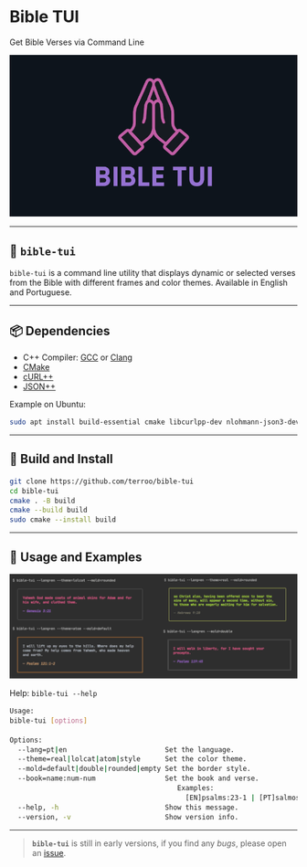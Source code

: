 # Bible TUI
Get Bible Verses via Command Line

![Bible TUI](./assets/bible-tui.jpg) 

---

## 🙏 `bible-tui` 
`bible-tui` is a command line utility that displays dynamic or selected verses from the Bible with different frames and color themes. Available in English and Portuguese.

---

## 📦 Dependencies
+ C++ Compiler: [GCC](https://gcc.gnu.org/) or [Clang](https://clang.llvm.org/)
+ [CMake](https://cmake.org/)
+ [cURL++](https://www.curlpp.org/)
+ [JSON++](https://github.com/nlohmann/json)

Example on Ubuntu:
```sh
sudo apt install build-essential cmake libcurlpp-dev nlohmann-json3-dev
```

---

## 🚧 Build and Install
```bash
git clone https://github.com/terroo/bible-tui
cd bible-tui
cmake . -B build
cmake --build build
sudo cmake --install build
```

---

## 💼 Usage and Examples

![Examples](./assets/en-blible-tui.png) 

Help: `bible-tui --help`

```bash
Usage:
bible-tui [options]

Options:
  --lang=pt|en                        Set the language.
  --theme=real|lolcat|atom|style      Set the color theme.
  --mold=default|double|rounded|empty Set the border style.
  --book=name:num-num                 Set the book and verse.
                                         Examples:
                                           [EN]psalms:23-1 | [PT]salmos:23-1
  --help, -h                          Show this message.
  --version, -v                       Show version info.

```

---

> **`bible-tui`** is still in early versions, if you find any *bugs*, please open an [issue](https://github.com/terroo/bible-tui/issues).
